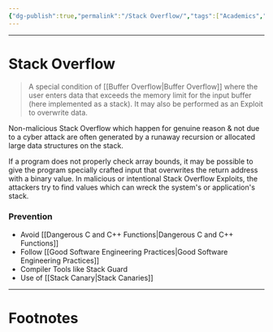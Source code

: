 ```yaml
---
{"dg-publish":true,"permalink":"/Stack Overflow/","tags":["Academics","Software-Development","CyberSec"]}
---
```



---
# Stack Overflow
> A special condition of [[Buffer Overflow\|Buffer Overflow]] where the user enters data that exceeds the memory limit for the input buffer (here implemented as a stack). 
> It may also be performed as an Exploit to overwrite data.

Non-malicious Stack Overflow which happen for genuine reason & not due to a cyber attack are often generated by a runaway recursion or allocated large data structures on the stack. 

If a program does not properly check array bounds, it may be possible to give the program specially crafted input that overwrites the return address with a binary value. 
In malicious or intentional Stack Overflow Exploits, the attackers try to find values which can wreck the system's or application's stack.

### Prevention
- Avoid [[Dangerous C and C++ Functions\|Dangerous C and C++ Functions]]
- Follow [[Good Software Engineering Practices\|Good Software Engineering Practices]]
- Compiler Tools like Stack Guard
- Use of [[Stack Canary\|Stack Canaries]]

---
# Footnotes
